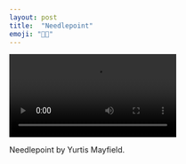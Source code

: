 ```yaml
---
layout: post
title:  "Needlepoint"
emoji: "🎥🎵"
---
```


<video controls>
  <source src="{{ "/assets/vid/needlepoint.mp4" | relative_url }}" type="video/mp4">
  Your browser does not support the video tag.
</video> 

Needlepoint by Yurtis Mayfield.